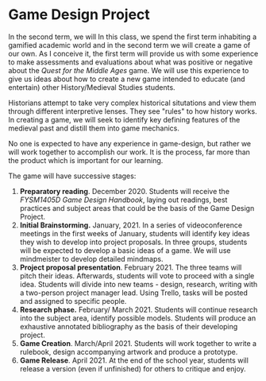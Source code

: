 # Game Design Project

In the second term, we will In this class, we spend the first term inhabiting a gamified academic world and in the second term we will create a game of our own. As I conceive it, the first term will provide us with some experience to make assessments and evaluations about what was positive or negative about the _Quest for the Middle Ages_ game. We will use this experience to give us ideas about how to create a new game intended to educate \(and entertain\) other History/Medieval Studies students. 

Historians attempt to take very complex historical situtations and view them through different interpretive lenses. They see "rules" to how history works. In creating a game, we will seek to identify key defining features of the medieval past and distill them into game mechanics. 

No one is expected to have any experience in game-design, but rather we will work together to accomplish our work. It is the process, far more than the product which is important for our learning.

The game will have successive stages:

1. **Preparatory reading**. December 2020. Students will receive the _FYSM1405D Game Design Handbook_, laying out readings, best practices and subject areas that could be the basis of the Game Design Project. 
2. **Initial Brainstorming.** January, 2021. In a series of videoconference meetings in the first weeks of January, students will identify key ideas they wish to develop into project proposals. In three groups, students will be expected to develop a basic ideas of a game. We will use mindmeister to develop detailed mindmaps. 
3. **Project proposal presentation**. February 2021. The three teams will pitch their ideas. Afterwards, students will vote to proceed with a single idea. Students will divide into new teams - design, research, writing with a two-person project manager lead. Using Trello, tasks will be posted and assigned to specific people.
4. **Research phase.** February/ March 2021. Students will continue research into the subject area, identify possible models. Students will produce an exhaustive annotated bibliography as the basis of their developing project. 
5. **Game Creation**. March/April 2021. Students will work together to write a rulebook, design accompanying artwork and produce a prototype. 
6. **Game Release**. April 2021. At the end of the school year, students will release a version \(even if unfinished\) for others to critique and enjoy. 

